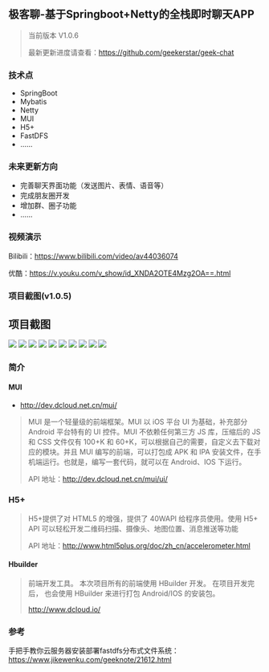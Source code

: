 ## 极客聊-基于Springboot+Netty的全栈即时聊天APP

> 当前版本 V1.0.6
>
> 最新更新进度请查看：https://github.com/geekerstar/geek-chat

### 技术点

- SpringBoot
- Mybatis
- Netty
- MUI
- H5+
- FastDFS
- ……

### 未来更新方向

- 完善聊天界面功能（发送图片、表情、语音等）
- 完成朋友圈开发
- 增加群、圈子功能
- ……

### 视频演示

Bilibili：https://www.bilibili.com/video/av44036074

优酷：https://v.youku.com/v_show/id_XNDA2OTE4Mzg2OA==.html

### 项目截图(v1.0.5)

## 项目截图
![](https://github.com/geekerstar/geek-chat/blob/master/img/1.jpg)
![](https://github.com/geekerstar/geek-chat/blob/master/img/2.jpg)
![](https://github.com/geekerstar/geek-chat/blob/master/img/3.jpg)
![](https://github.com/geekerstar/geek-chat/blob/master/img/4.jpg)
![](https://github.com/geekerstar/geek-chat/blob/master/img/5.jpg)
![](https://github.com/geekerstar/geek-chat/blob/master/img/6.jpg)
![](https://github.com/geekerstar/geek-chat/blob/master/img/7.jpg)
![](https://github.com/geekerstar/geek-chat/blob/master/img/8.jpg)
![](https://github.com/geekerstar/geek-chat/blob/master/img/9.jpg)
![](https://github.com/geekerstar/geek-chat/blob/master/img/10.jpg)


### 简介

#### MUI

- http://dev.dcloud.net.cn/mui/

> MUI 是一个轻量级的前端框架。MUI 以 iOS 平台 UI 为基础，补充部分 Android 平台特有的 UI 控件。MUI 不依赖任何第三方 JS 库，压缩后的 JS 和 CSS 文件仅有 100+K 和 60+K，可以根据自己的需要，自定义去下载对应的模块。并且 MUI 编写的前端，可以打包成 APK 和 IPA 安装文件，在手机端运行。也就是，编写一套代码，就可以在 Android、IOS 下运行。
>
> API 地址：http://dev.dcloud.net.cn/mui/ui/

### H5+

> H5+提供了对 HTML5 的增强，提供了 40WAPI 给程序员使用。使用 H5+ API 可以轻松开发二维码扫描、摄像头、地图位置、消息推送等功能
>
> API 地址：http://www.html5plus.org/doc/zh_cn/accelerometer.html

#### Hbuilder

> 前端开发工具。 本次项目所有的前端使用 HBuilder 开发。 在项目开发完后， 也会使用 HBuilder 来进行打包 Android/IOS 的安装包。
>
> http://www.dcloud.io/



### 参考

手把手教你云服务器安装部署fastdfs分布式文件系统：https://www.jikewenku.com/geeknote/21612.html
